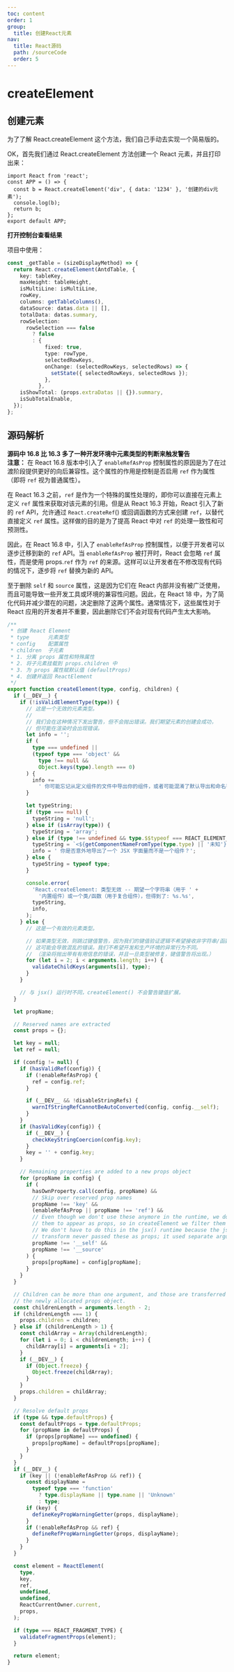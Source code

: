 ```yaml
---
toc: content
order: 1
group:
  title: 创建React元素
nav:
  title: React源码
  path: /sourceCode
  order: 5
---
```


# createElement

## 创建元素

为了了解 React.createElement 这个方法，我们自己手动去实现一个简易版的。

OK，首先我们通过 React.createElement 方法创建一个 React 元素，并且打印出来：

<!-- <code src="./demo.ts"></code> -->

```tsx
import React from 'react';
const APP = () => {
  const b = React.createElement('div', { data: '1234' }, '创建的div元素');
  console.log(b);
  return b;
};
export default APP;
```

**打开控制台查看结果**

项目中使用：

```ts
const _getTable = (sizeDisplayMethod) => {
  return React.createElement(AntdTable, {
    key: tableKey,
    maxHeight: tableHeight,
    isMultiLine: isMultiLine,
    rowKey,
    columns: getTableColumns(),
    dataSource: datas.data || [],
    totalData: datas.summary,
    rowSelection:
      rowSelection === false
        ? false
        : {
            fixed: true,
            type: rowType,
            selectedRowKeys,
            onChange: (selectedRowKeys, selectedRows) => {
              setState({ selectedRowKeys, selectedRows });
            },
          },
    isShowTotal: (props.extraDatas || {}).summary,
    isSubTotalEnable,
  });
};
```

## 源码解析

**源码中 16.8 比 16.3 多了一种开发环境中元素类型的判断来触发警告**  
**注意：** 在 React 16.8 版本中引入了 `enableRefAsProp` 控制属性的原因是为了在过渡阶段提供更好的向后兼容性。这个属性的作用是控制是否启用 `ref` 作为属性（即将 `ref` 视为普通属性）。

在 React 16.3 之前，`ref` 是作为一个特殊的属性处理的，即你可以直接在元素上定义 `ref` 属性来获取对该元素的引用。但是从 React 16.3 开始，React 引入了新的 `ref` API，允许通过 `React.createRef`() 或回调函数的方式来创建 `ref`，以替代直接定义 `ref` 属性。这样做的目的是为了提高 React 中对 `ref` 的处理一致性和可预测性。

因此，在 React 16.8 中，引入了 `enableRefAsProp` 控制属性，以便于开发者可以逐步迁移到新的 `ref` API。当 `enableRefAsProp` 被打开时，React 会忽略 `ref` 属性，而是使用 props.`ref` 作为 `ref` 的来源。这样可以让开发者在不修改现有代码的情况下，逐步将 `ref` 替换为新的 API。

至于删除 `self` 和 `source` 属性，这是因为它们在 React 内部并没有被广泛使用，而且可能导致一些开发工具或环境的兼容性问题。因此，在 React 18 中，为了简化代码并减少潜在的问题，决定删除了这两个属性。通常情况下，这些属性对于 React 应用的开发者并不重要，因此删除它们不会对现有代码产生太大影响。

```ts
/**
 * 创建 React Element
 * type      元素类型
 * config    配置属性
 * children  子元素
 * 1. 分离 props 属性和特殊属性
 * 2. 将子元素挂载到 props.children 中
 * 3. 为 props 属性赋默认值 (defaultProps)
 * 4. 创建并返回 ReactElement
 */
export function createElement(type, config, children) {
  if (__DEV__) {
    if (!isValidElementType(type)) {
      // 这是一个无效的元素类型。
      //
      // 我们会在这种情况下发出警告，但不会抛出错误。我们期望元素的创建会成功，
      // 但可能在渲染时会出现错误。
      let info = '';
      if (
        type === undefined ||
        (typeof type === 'object' &&
          type !== null &&
          Object.keys(type).length === 0)
      ) {
        info +=
          ' 你可能忘记从定义组件的文件中导出你的组件，或者可能混淆了默认导出和命名导入。';
      }

      let typeString;
      if (type === null) {
        typeString = 'null';
      } else if (isArray(type)) {
        typeString = 'array';
      } else if (type !== undefined && type.$$typeof === REACT_ELEMENT_TYPE) {
        typeString = `<${getComponentNameFromType(type.type) || '未知'} />`;
        info = ' 你是否意外地导出了一个 JSX 字面量而不是一个组件？';
      } else {
        typeString = typeof type;
      }

      console.error(
        'React.createElement: 类型无效 -- 期望一个字符串（用于 ' +
          '内置组件）或一个类/函数（用于复合组件），但得到了: %s.%s',
        typeString,
        info,
      );
    } else {
      // 这是一个有效的元素类型。

      // 如果类型无效，则跳过键值警告，因为我们的键值验证逻辑不希望接收非字符串/函数类型，
      // 这可能会导致混乱的错误。我们不希望开发和生产环境的异常行为不同。
      // （渲染将抛出带有有用信息的错误，并且一旦类型被修复，键值警告将出现。）
      for (let i = 2; i < arguments.length; i++) {
        validateChildKeys(arguments[i], type);
      }
    }

    // 与 jsx() 运行时不同，createElement() 不会警告键值扩展。
  }

  let propName;

  // Reserved names are extracted
  const props = {};

  let key = null;
  let ref = null;

  if (config != null) {
    if (hasValidRef(config)) {
      if (!enableRefAsProp) {
        ref = config.ref;
      }

      if (__DEV__ && !disableStringRefs) {
        warnIfStringRefCannotBeAutoConverted(config, config.__self);
      }
    }
    if (hasValidKey(config)) {
      if (__DEV__) {
        checkKeyStringCoercion(config.key);
      }
      key = '' + config.key;
    }

    // Remaining properties are added to a new props object
    for (propName in config) {
      if (
        hasOwnProperty.call(config, propName) &&
        // Skip over reserved prop names
        propName !== 'key' &&
        (enableRefAsProp || propName !== 'ref') &&
        // Even though we don't use these anymore in the runtime, we don't want
        // them to appear as props, so in createElement we filter them out.
        // We don't have to do this in the jsx() runtime because the jsx()
        // transform never passed these as props; it used separate arguments.
        propName !== '__self' &&
        propName !== '__source'
      ) {
        props[propName] = config[propName];
      }
    }
  }

  // Children can be more than one argument, and those are transferred onto
  // the newly allocated props object.
  const childrenLength = arguments.length - 2;
  if (childrenLength === 1) {
    props.children = children;
  } else if (childrenLength > 1) {
    const childArray = Array(childrenLength);
    for (let i = 0; i < childrenLength; i++) {
      childArray[i] = arguments[i + 2];
    }
    if (__DEV__) {
      if (Object.freeze) {
        Object.freeze(childArray);
      }
    }
    props.children = childArray;
  }

  // Resolve default props
  if (type && type.defaultProps) {
    const defaultProps = type.defaultProps;
    for (propName in defaultProps) {
      if (props[propName] === undefined) {
        props[propName] = defaultProps[propName];
      }
    }
  }
  if (__DEV__) {
    if (key || (!enableRefAsProp && ref)) {
      const displayName =
        typeof type === 'function'
          ? type.displayName || type.name || 'Unknown'
          : type;
      if (key) {
        defineKeyPropWarningGetter(props, displayName);
      }
      if (!enableRefAsProp && ref) {
        defineRefPropWarningGetter(props, displayName);
      }
    }
  }

  const element = ReactElement(
    type,
    key,
    ref,
    undefined,
    undefined,
    ReactCurrentOwner.current,
    props,
  );

  if (type === REACT_FRAGMENT_TYPE) {
    validateFragmentProps(element);
  }

  return element;
}
```
